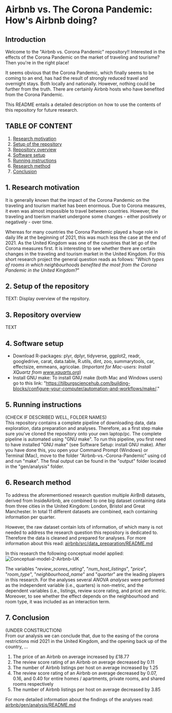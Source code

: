 # Airbnb vs. The Corona Pandemic: How's Airbnb doing? 
## Introduction
Welcome to the "Airbnb vs. Corona Pandemic" repository!! Interested in the effects of the Corona Pandemic on the market of traveling and tourisme? Then you're in the right place!

It seems obvious that the Corona Pandemic, which finally seems to be coming to an end, has had the result of strongly reduced travel and overnight stays. Both locally and nationally. However, nothing could be further from the truth. There are certainly Airbnb hosts who have benefited from the Corona Pandemic. 

This README entails a detailed description on how to use the contents of this repository for future research. 

## TABLE OF CONTENT
1. [Research motivation](#1-research-motivation)
2. [Setup of the repository](#2-setup-of-the-repository)
3. [Repository overview](#3-repository-overview)
4. [Software setup](#4-software-setup)
5. [Running instructions](#5-running-instructions)
6. [Research method](#6-research-method)
7. [Conclusion](#7-conclusion)


## 1. Research motivation
It is generally known that the impact of the Corona Pandemic on the traveling and tourism market has been enormous. Due to Corona measures, it even was almost impossible to travel between countries. However, the traveling and toerism market undergone some changes - either positively or negatively - over time.  

Whereas for many countries the Corona Pandemic played a huge role in daily life at the beginning of 2021, this was much less the case at the end of 2021. As the United Kingdom was one of the countries that let go of the Corona measures first. It is interesting to see whether there are certain changes in the traveling and tourism market in the United Kingdom. For this short research project the general question reads as follows: "*Which types of rooms in which neighbourhoods benefited the most from the Corona Pandemic in the United Kingdom?*"  
  
## 2. Setup of the repository  
TEXT: Display overview of the repsitory.  

## 3. Repository overview 
TEXT  

## 4. Software setup 
* Download R-packages: plyr, dplyr, tidyverse, ggplot2, readr, googledrive, carat, data.table, R.utils, dint, zoo, summarytools, car, effectsize, emmeans,  agricolae. (*Important for Mac-users: Install XQuartz from www.xquarts.org*)
* Install GNU make: To install GNU make (both Mac and Windows users) go to this link: "https://tilburgsciencehub.com/building-blocks/configure-your-computer/automation-and-workflows/make/."  

## 5. Running instructions 
(CHECK IF DESCRIBED WELL, FOLDER NAMES)  
This repository contains a complete pipeline of downloading data, data exploration, data preparation and analyses. Therefore, as a first step make sure you've cloned the repository onto your own laptop/pc. The complete pipeline is automated using "GNU make". To run this pipeline, you first need to have installed "GNU make" (see Software Setup: install GNU make). After you have done this, you open your Command Prompt (Windows) or Terminal (Mac), move to the folder "Airbnb-vs.-Corona-Pandemic" using cd and run "make". The final output can be found in the "output" folder located in the "gen/analysis" folder.

## 6. Research method 
To address the aforementioned research question multiple AirBnB datasets, derived from InsideAirbnb, are combined to one big dataset containing data from three cities in the United Kingdom: London, Bristol and Great Manchester. In total 11 different datasets are combined, each containing information per quarter.  

However, the raw dataset contain lots of information, of which many is not needed to address the research question this repository is dedicated to. Therefore the data is cleaned and prepared for analyses. For more information about this read: <a href="airbnb/src/data_preparation/README.md">airbnb/src/data_preparation/README.md</a>   

In this research the following conceptual model applied:
![Conceptual-model-2-Airbnb-UK](https://user-images.githubusercontent.com/89737678/158207922-a82dcbc9-23d1-4146-9553-58ede7cbc343.PNG)

The variables "*review_scores_rating*", "*num_host_listings*", "*price*", "*room_type*", "*neighbourhood_name*" and "*quarter*" are the leading players in this research. For the analyses several *ANOVA analyses* were performed as the independent variable (i.e., quarters) is non-metric, and the dependent variables (i.e., listings, review score rating, and price) are metric. Moreover, to see whether the effect depends on the neighbourhood and room type, it was included as an interaction term.

## 7. Conclusion
(UNDER CONSTRUCTION)  
From our analysis we can conclude that, due to the easing of the corona restrictions mid 2021 in the United Kingdom, and the opening back up of the country, …
1. The price of an Airbnb on average increased by £18.77
2. The review score rating of an Airbnb on average decreased  by 0.11 
3. The number of Airbnb listings per host on average increased by 1.25
4. The review score rating of an Airbnb on average decreased by 0.07, 0.16, and 0.40 for entire homes / apartments, private rooms, and shared rooms respectively 
5. The number of Airbnb listings per host on average decreased by 3.85
 
For more detailed information about the findings of the analyses read: <a href="airbnb/gen/analysis/README.md">airbnb/gen/analysis/README.md</a>   
